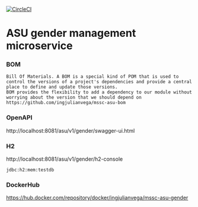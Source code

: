 [![CircleCI](https://circleci.com/gh/ingjulianvega/mssc-asu-gender.svg?style=svg)](https://circleci.com/gh/ingjulianvega/mssc-asu-gender)
# ASU gender management microservice

### BOM
```
Bill Of Materials. A BOM is a special kind of POM that is used to control the versions of a project's dependencies and provide a central place to define and update those versions. 
BOM provides the flexibility to add a dependency to our module without worrying about the version that we should depend on
https://github.com/ingjulianvega/mssc-asu-bom
```

### OpenAPI

http://localhost:8081/asu/v1/gender/swagger-ui.html

### H2

http://localhost:8081/asu/v1/gender/h2-console

```
jdbc:h2:mem:testdb
```

### DockerHub

https://hub.docker.com/repository/docker/ingjulianvega/mssc-asu-gender
